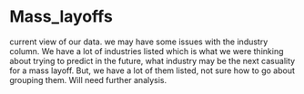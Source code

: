 # Mass_layoffs

current view of our data.  we may have some issues with the industry column.  We have a lot of 
industries listed which is what we were thinking about trying to predict in the future, what industry
may be the next casuality for a mass layoff.  But, we have a lot of them listed, not sure how to 
go about grouping them.  Will need further analysis. 
